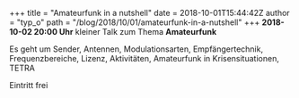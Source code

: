 +++
title = "Amateurfunk in a nutshell"
date = 2018-10-01T15:44:42Z
author = "typ_o"
path = "/blog/2018/10/01/amateurfunk-in-a-nutshell"
+++
**2018-10-02 20:00 Uhr** kleiner Talk zum Thema **Amateurfunk**  
  
Es geht um Sender, Antennen, Modulationsarten, Empfängertechnik,
Frequenzbereiche, Lizenz, Aktivitäten, Amateurfunk in Krisensituationen,
TETRA  
  
Eintritt frei

